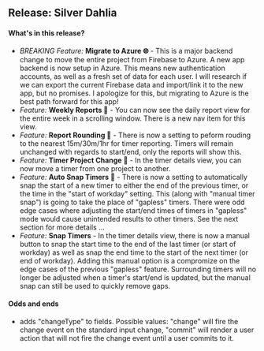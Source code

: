 ## Release: **Silver Dahlia**

#### What's in this release?

- _BREAKING Feature:_ **Migrate to Azure 🌐** - This is a major backend change to move the entire project from Firebase to Azure. A new app backend is now setup in Azure. This means new authentication accounts, as well as a fresh set of data for each user. I will research if we can export the current Firebase data and import/link it to the new app, but no promises. I apologize for this, but migrating to Azure is the best path forward for this app!
- _Feature:_ **Weekly Reports 📅** - You can now see the daily report view for the entire week in a scrolling window. There is a new nav item for this view.
- _Feature:_ **Report Rounding 🧮** - There is now a setting to peform rouding to the nearest 15m/30m/1hr for timer reporting. Timers will remain unchanged with regards to start/end, only the reports will show this.
- _Feature:_ **Timer Project Change 💼** - In the timer details view, you can now move a timer from one project to another.
- _Feature:_ **Auto Snap Timers 🫰** - There is now a setting to automatically snap the start of a new timer to either the end of the previous timer, or the time in the "start of workday" setting. This (along with "manual timer snap") is going to take the place of "gapless" timers. There were odd edge cases where adjusting the start/end times of timers in "gapless" mode would cause unintended results to other timers. See the next section for more details ...
- _Feature:_ **Snap Timers** - In the timer details view, there is now a manual button to snap the start time to the end of the last timer (or start of workday) as well as snap the end time to the start of the next timer (or end of workday). Adding this manual option is a compromize on the edge cases of the previous "gapless" feature. Surrounding timers will no longer be adjusted when a timer's start/end is updated, but the manual snap can still be used to quickly remove gaps.

#### Odds and ends

- adds "changeType" to fields. Possible values: "change" will fire the change event on the standard input change, "commit" will render a user action that will not fire the change event until a user commits to it.
